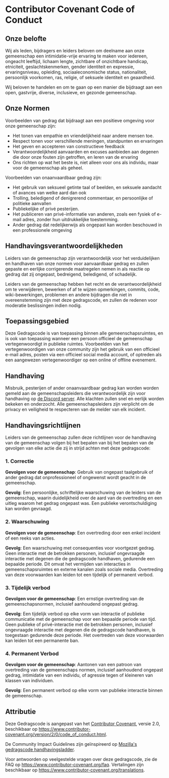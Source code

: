 # Contributor Covenant Code of Conduct

## Onze belofte

Wij als leden, bijdragers en leiders beloven om deelname aan onze
gemeenschap een intimidatie-vrije ervaring te maken voor iedereen, ongeacht leeftijd, lichaam
lengte, zichtbare of onzichtbare handicap, etniciteit, geslachtskenmerken, gender
identiteit en expressie, ervaringsniveau, opleiding, sociaaleconomische status,
nationaliteit, persoonlijk voorkomen, ras, religie, of seksuele identiteit
en geaardheid.

Wij beloven te handelen en om te gaan op een manier die bijdraagt aan een open, gastvrije,
diverse, inclusieve, en gezonde gemeenschap.

## Onze Normen

Voorbeelden van gedrag dat bijdraagt aan een positieve omgeving voor onze
gemeenschap zijn:

* Het tonen van empathie en vriendelijkheid naar andere mensen toe.
* Respect tonen voor verschillende meningen, standpunten en ervaringen
* Het geven en accepteren van constructieve feedback
* Verantwoordelijkheid aanvaarden en excuses aanbieden aan degenen die door onze fouten zijn getroffen,
  en leren van de ervaring
* Ons richten op wat het beste is, niet alleen voor ons als individu, maar voor de
  gemeenschap als geheel.

Voorbeelden van onaanvaardbaar gedrag zijn:

* Het gebruik van seksueel getinte taal of beelden, en seksuele aandacht of
  avances van welke aard dan ook
* Trolling, beledigend of denigrerend commentaar, en persoonlijke of politieke aanvallen
* Publiekelijke of privé pesterijen.
* Het publiceren van privé-informatie van anderen, zoals een fysiek of e-mail
  adres, zonder hun uitdrukkelijke toestemming.
* Ander gedrag dat redelijkerwijs als ongepast kan worden beschouwd in een
  professionele omgeving

## Handhavingsverantwoordelijkheden

Leiders van de gemeenschap zijn verantwoordelijk voor het verduidelijken en handhaven van onze normen voor
aanvaardbaar gedrag en zullen gepaste en eerlijke corrigerende maatregelen nemen in
als reactie op gedrag dat zij ongepast, bedreigend, beledigend,
of schadelijk.

Leiders van de gemeenschap hebben het recht en de verantwoordelijkheid om te verwijderen, bewerken of af te wijzen
opmerkingen, commits, code, wiki-bewerkingen, problemen en andere bijdragen die
niet in overeenstemming zijn met deze gedragscode, en zullen de redenen voor moderatie
beslissingen indien nodig.

## Toepassingsgebied

Deze Gedragscode is van toepassing binnen alle gemeenschapsruimtes, en is ook van toepassing wanneer
een persoon officieel de gemeenschap vertegenwoordigt in publieke ruimtes.
Voorbeelden van het vertegenwoordigen van onze community zijn het gebruik van een officieel e-mail adres,
posten via een officieel social media account, of optreden als een aangewezen
vertegenwoordiger op een online of offline evenement.

## Handhaving

Misbruik, pesterijen of ander onaanvaardbaar gedrag kan worden
worden gemeld aan de gemeenschapsleiders die verantwoordelijk zijn voor handhaving op
[de Discord server](https://discord.gg/T5vZU6UyeG).
Alle klachten zullen snel en eerlijk worden bekeken en onderzocht.
Alle gemeenschapsleiders zijn verplicht om de privacy en veiligheid te respecteren van de
melder van elk incident.

## Handhavingsrichtlijnen

Leiders van de gemeenschap zullen deze richtlijnen voor de handhaving van de gemeenschap volgen bij het bepalen van
bij het bepalen van de gevolgen van elke actie die zij in strijd achten met deze gedragscode:

### 1. Correctie

**Gevolgen voor de gemeenschap**: Gebruik van ongepast taalgebruik of ander gedrag dat
onprofessioneel of ongewenst wordt geacht in de gemeenschap.

**Gevolg**: Een persoonlijke, schriftelijke waarschuwing van de leiders van de gemeenschap, waarin
duidelijkheid over de aard van de overtreding en een uitleg waarom het
gedrag ongepast was. Een publieke verontschuldiging kan worden gevraagd.

### 2. Waarschuwing

**Gevolgen voor de gemeenschap**: Een overtreding door een enkel incident of een reeks
van acties.

**Gevolg**: Een waarschuwing met consequenties voor voortgezet gedrag. Geen
interactie met de betrokken personen, inclusief ongevraagde interactie met
degenen die de gedragscode handhaven, gedurende een bepaalde periode. Dit
omvat het vermijden van interacties in gemeenschapsruimtes en externe kanalen
zoals sociale media. Overtreding van deze voorwaarden kan leiden tot een tijdelijk of
permanent verbod.

### 3. Tijdelijk verbod

**Gevolgen voor de gemeenschap**: Een ernstige overtreding van de gemeenschapsnormen, inclusief
aanhoudend ongepast gedrag.

**Gevolg**: Een tijdelijk verbod op elke vorm van interactie of publieke
communicatie met de gemeenschap voor een bepaalde periode van tijd. Geen publieke of
privé-interactie met de betrokken personen, inclusief ongevraagde interactie
met degenen die de gedragscode handhaven, is toegestaan gedurende deze periode.
Het overtreden van deze voorwaarden kan leiden tot een permanente ban.

### 4. Permanent Verbod

**Gevolgen voor de gemeenschap**: Aantonen van een patroon van overtreding van de gemeenschaps
normen, inclusief aanhoudend ongepast gedrag, intimidatie van een
individu, of agressie tegen of kleineren van klassen van individuen.

**Gevolg**: Een permanent verbod op elke vorm van publieke interactie binnen
de gemeenschap.

## Attributie

Deze Gedragscode is aangepast van het [Contributor Covenant][homepage],
versie 2.0, beschikbaar op
https://www.contributor-covenant.org/version/2/0/code_of_conduct.html.

De Community Impact Guidelines zijn geïnspireerd op [Mozilla's gedragscode
handhavingsladder](https://github.com/mozilla/diversity).

[homepage]: https://www.contributor-covenant.org

Voor antwoorden op veelgestelde vragen over deze gedragscode, zie de FAQ op
https://www.contributor-covenant.org/faq. Vertalingen zijn beschikbaar op
https://www.contributor-covenant.org/translations.
